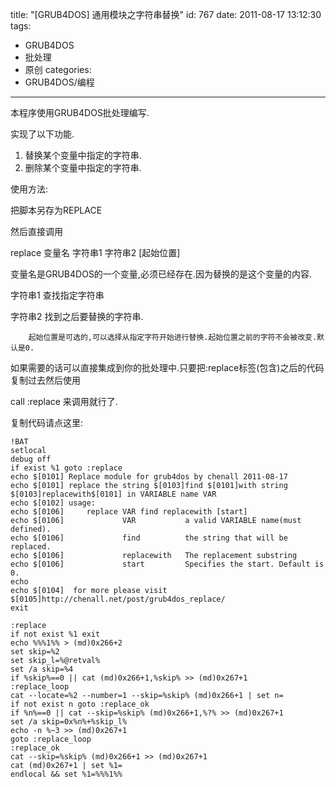 title: "[GRUB4DOS] 通用模块之字符串替换"
id: 767
date: 2011-08-17 13:12:30
tags: 
- GRUB4DOS
- 批处理
- 原创
categories: 
- GRUB4DOS/编程
---


本程序使用GRUB4DOS批处理编写.

实现了以下功能.

1.  替换某个变量中指定的字符串.
2.  删除某个变量中指定的字符串.

使用方法:

把脚本另存为REPLACE

然后直接调用

replace 变量名 字符串1 字符串2 [起始位置]

变量名是GRUB4DOS的一个变量,必须已经存在.因为替换的是这个变量的内容.

字符串1 查找指定字符串

字符串2 找到之后要替换的字符串.

		起始位置是可选的,可以选择从指定字符开始进行替换.起始位置之前的字符不会被改变.默认是0.

如果需要的话可以直接集成到你的批处理中.只要把:replace标签(包含)之后的代码复制过去然后使用

call :replace 来调用就行了.

复制代码请点这里:
```
!BAT
setlocal
debug off
if exist %1 goto :replace
echo $[0101] Replace module for grub4dos by chenall 2011-08-17
echo $[0101] replace the string $[0103]find $[0101]with string $[0103]replacewith$[0101] in VARIABLE name VAR
echo $[0102] usage:
echo $[0106]     replace VAR find replacewith [start]
echo $[0106]             VAR           a valid VARIABLE name(must defined).
echo $[0106]             find          the string that will be replaced.
echo $[0106]             replacewith   The replacement substring
echo $[0106]             start         Specifies the start. Default is 0.
echo
echo $[0104]  for more please visit $[0105]http://chenall.net/post/grub4dos_replace/
exit

:replace
if not exist %1 exit
echo %%%1%% > (md)0x266+2
set skip=%2
set skip_l=%@retval%
set /a skip=%4
if %skip%==0 || cat (md)0x266+1,%skip% >> (md)0x267+1
:replace_loop
cat --locate=%2 --number=1 --skip=%skip% (md)0x266+1 | set n=
if not exist n goto :replace_ok
if %n%==0 || cat --skip=%skip% (md)0x266+1,%?% >> (md)0x267+1
set /a skip=0x%n%+%skip_l%
echo -n %~3 >> (md)0x267+1
goto :replace_loop
:replace_ok
cat --skip=%skip% (md)0x266+1 >> (md)0x267+1
cat (md)0x267+1 | set %1=
endlocal && set %1=%%%1%%
```